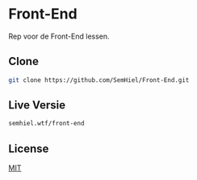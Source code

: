 # Front-End

Rep voor de Front-End lessen.

## Clone

```bash
git clone https://github.com/SemHiel/Front-End.git
```

## Live Versie
```bash
semhiel.wtf/front-end
```

## License
[MIT](https://choosealicense.com/licenses/mit/)